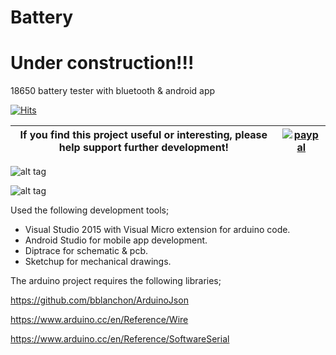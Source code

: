 # Battery


# Under construction!!!




18650 battery tester with bluetooth & android app

[![Hits](https://hits.seeyoufarm.com/api/count/incr/badge.svg?url=https%3A%2F%2Fgithub.com%2FClassicDIY%2FBattery&count_bg=%2379C83D&title_bg=%23555555&icon=&icon_color=%23E7E7E7&title=hits&edge_flat=false)](https://hits.seeyoufarm.com)

|If you find this project useful or interesting, please help support further development!|[![paypal](https://www.paypalobjects.com/en_US/i/btn/btn_donateCC_LG.gif)](https://www.paypal.com/cgi-bin/webscr?cmd=_donations&business=graham.a.ross%40gmail.com&item_name=Support+BatteryTester+development&currency_code=USD&source=url)|
|---|---|

![alt tag](https://github.com/graham22/Battery/blob/master/Pictures/Screenshot_battery.png)

![alt tag](https://github.com/graham22/Battery/blob/master/Pictures/IMG_20171101_204558.jpg)

Used the following development tools;

<ul>
  <li>Visual Studio 2015 with Visual Micro extension for arduino code.</li>
  <li>Android Studio for mobile app development.</li>
  <li>Diptrace for schematic & pcb.</li>
  <li>Sketchup for mechanical drawings.</li>
</ul>

The arduino project requires the following libraries;

  https://github.com/bblanchon/ArduinoJson

  https://www.arduino.cc/en/Reference/Wire

  https://www.arduino.cc/en/Reference/SoftwareSerial

